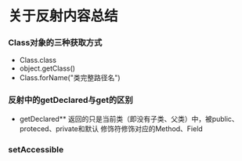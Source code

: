# 关于反射内容总结

### Class对象的三种获取方式
- Class.class
- object.getClass()
- Class.forName("类完整路径名")


### 反射中的getDeclared**与get**的区别 
- getDeclared**  返回的只是当前类（即没有子类、父类）中，被public、proteced、private和默认 修饰符修饰对应的Method、Field

### setAccessible
 
